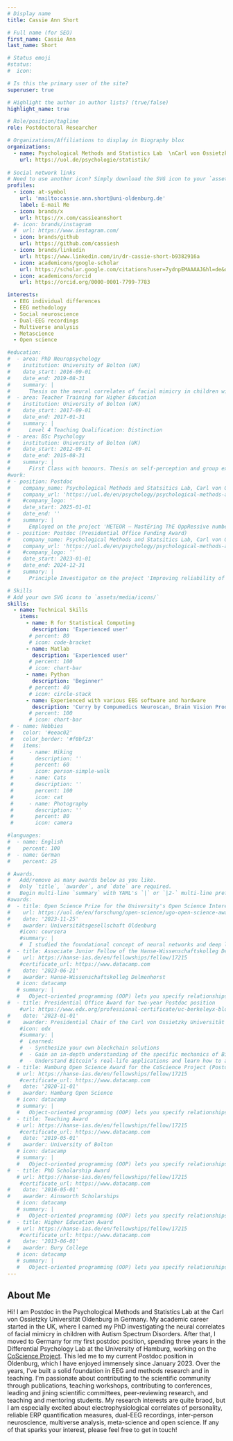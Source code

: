 ```yaml
---
# Display name
title: Cassie Ann Short

# Full name (for SEO)
first_name: Cassie Ann
last_name: Short

# Status emoji
#status:
#  icon: 

# Is this the primary user of the site?
superuser: true

# Highlight the author in author lists? (true/false)
highlight_name: true

# Role/position/tagline
role: Postdoctoral Researcher

# Organizations/Affiliations to display in Biography blox
organizations:
  - name: Psychological Methods and Statistics Lab  \nCarl von Ossietzky Universität Oldenburg, Germany
    url: https://uol.de/psychologie/statistik/
   
# Social network links
# Need to use another icon? Simply download the SVG icon to your `assets/media/icons/` folder.
profiles:
  - icon: at-symbol
    url: 'mailto:cassie.ann.short@uni-oldenburg.de'
    label: E-mail Me
  - icon: brands/x
    url: https://x.com/cassieannshort
  #- icon: brands/instagram
  #  url: https://www.instagram.com/
  - icon: brands/github
    url: https://github.com/cassiesh
  - icon: brands/linkedin
    url: https://www.linkedin.com/in/dr-cassie-short-b9382916a
  - icon: academicons/google-scholar
    url: https://scholar.google.com/citations?user=7ydnpEMAAAAJ&hl=de&oi=sra
  - icon: academicons/orcid
    url: https://orcid.org/0000-0001-7799-7783

interests:
  - EEG individual differences
  - EEG methodology
  - Social neuroscience
  - Dual-EEG recordings
  - Multiverse analysis
  - Metascience
  - Open science

#education:
#  - area: PhD Neuropsychology 
#    institution: University of Bolton (UK)
#    date_start: 2016-09-01
#    date_end: 2019-08-31
#    summary: |
#      Thesis on the neural correlates of facial mimicry in children with Austism Spectrum Disorder. Supervised by [Dr. Pedro Vital](https://www.bolton.ac.uk/our-staff/dr-pedro-vital). 
#  - area: Teacher Training for Higher Education
#    institution: University of Bolton (UK)
#    date_start: 2017-09-01
#    date_end: 2017-01-31
#    summary: |
#      Level 4 Teaching Qualification: Distinction
#  - area: BSc Psychology
#    institution: University of Bolton (UK)
#    date_start: 2012-09-01
#    date_end: 2015-08-31
#    summary: |
#      First Class with honours. Thesis on self-perception and group exercise.
#work:
# - position: Postdoc
#    company_name: Psychological Methods and Statsitics Lab, Carl von Ossietzky Universität Oldenburg (Germany)
#    company_url: 'https://uol.de/en/psychology/psychological-methods-and-statistics'
#    #company_logo: ''
#    date_start: 2025-01-01
#    date_end: ''
#    summary: |
#      Employed on the project 'METEOR – MastEring ThE OppRessive number of forking paths unfolded by noisy and complex neural data'. 
#  - position: Postdoc (Presidential Office Funding Award)
#    company_name: Psychological Methods and Statsitics Lab, Carl von Ossietzky Universität Oldenburg (Germany)
#    company_url: 'https://uol.de/en/psychology/psychological-methods-and-statistics'
#    #company_logo: ''
#    date_start: 2023-01-01
#    date_end: 2024-12-31
#    summary: |
#      Principle Investigator on the project 'Improving reliability of ERP estimates and their associations with traits in three methodological domains'.

# Skills
# Add your own SVG icons to `assets/media/icons/`
skills:
  - name: Technical Skills
    items:
      - name: R for Statistical Computing
        description: 'Experienced user'
       # percent: 80
       # icon: code-bracket
      - name: Matlab
        description: 'Experienced user'
       # percent: 100
       # icon: chart-bar
      - name: Python
        description: 'Beginner'
       # percent: 40
       # icon: circle-stack
      - name: Experienced with various EEG software and hardware
        description: 'Curry by Compumedics Neuroscan, Brain Vision Products, BioSemi'
       # percent: 100
       # icon: chart-bar
 # - name: Hobbies
 #   color: '#eeac02'
 #   color_border: '#f0bf23'
 #   items:
 #     - name: Hiking
 #       description: ''
 #       percent: 60
 #       icon: person-simple-walk
 #     - name: Cats
 #       description: ''
 #       percent: 100
 #       icon: cat
 #     - name: Photography
 #       description: ''
 #       percent: 80
 #       icon: camera

#languages:
#  - name: English
#    percent: 100
#  - name: German
#    percent: 25

# Awards.
#   Add/remove as many awards below as you like.
#   Only `title`, `awarder`, and `date` are required.
#   Begin multi-line `summary` with YAML's `|` or `|2-` multi-line prefix and indent 2 spaces below.
#awards:
#  - title: Open Science Prize for the University's Open Science Interest Group (OSIG), which I co-lead
#    url: https://uol.de/en/forschung/open-science/ugo-open-science-award/award-winners-and-nominees-2023
#    date: '2023-11-25'
#    awarder: Universitätsgesellschaft Oldenburg 
    #icon: coursera
    #summary: |
    #  I studied the foundational concept of neural networks and deep learning. By the end, I was familiar with the significant technological trends driving the rise of deep learning; build, train, and apply fully connected deep neural networks; implement efficient (vectorized) neural networks; identify key parameters in a neural network’s architecture; and apply deep learning to your own applications.
#  - title: Associate Junior Fellow of the Hanse-Wissenschaftskolleg Delmenhorst
#    url: https://hanse-ias.de/en/fellowships/fellow/17215
    #certificate_url: https://www.datacamp.com
#    date: '2023-06-21'
#    awarder: Hanse-Wissenschaftskolleg Delmenhorst
   # icon: datacamp
   # summary: |
   #   Object-oriented programming (OOP) lets you specify relationships between functions and the objects that they can act on, helping you manage complexity in your code. This is an intermediate level course, providing an introduction to OOP, using the S3 and R6 systems. S3 is a great day-to-day R programming tool that simplifies some of the functions that you write. R6 is especially useful for industry-specific analyses, working with web APIs, and building GUIs.
#  - title: Presidential Office Award for two-year Postdoc position
    #url: https://www.edx.org/professional-certificate/uc-berkeleyx-blockchain-fundamentals
#    date: '2023-01-01'
#    awarder: Presidential Chair of the Carl von Ossietzky Universität Oldenburg
    #icon: edx
    #summary: |
    #  Learned:
    #  - Synthesize your own blockchain solutions
    #  - Gain an in-depth understanding of the specific mechanics of Bitcoin
    #  - Understand Bitcoin’s real-life applications and learn how to attack and destroy Bitcoin, Ethereum, smart contracts and Dapps, and alternatives to Bitcoin’s Proof-of-Work consensus algorithm
#  - title: Hamburg Open Science Award for the CoScience Project (Postdoc in the co-ordinating laboratory)
   # url: https://hanse-ias.de/en/fellowships/fellow/17215
    #certificate_url: https://www.datacamp.com
#    date: '2020-11-01'
#    awarder: Hamburg Open Science
   # icon: datacamp
   # summary: |
   #   Object-oriented programming (OOP) lets you specify relationships between functions and the objects that they can act on, helping you manage complexity in your code. This is an intermediate level course, providing an introduction to OOP, using the S3 and R6 systems. S3 is a great day-to-day R programming tool that simplifies some of the functions that you write. R6 is especially useful for industry-specific analyses, working with web APIs, and building GUIs.
#  - title: Teaching Award
   # url: https://hanse-ias.de/en/fellowships/fellow/17215
    #certificate_url: https://www.datacamp.com
#    date: '2019-05-01'
#    awarder: University of Bolton
   # icon: datacamp
   # summary: |
   #   Object-oriented programming (OOP) lets you specify relationships between functions and the objects that they can act on, helping you manage complexity in your code. This is an intermediate level course, providing an introduction to OOP, using the S3 and R6 systems. S3 is a great day-to-day R programming tool that simplifies some of the functions that you write. R6 is especially useful for industry-specific analyses, working with web APIs, and building GUIs.
#  - title: PhD Scholarship Award
   # url: https://hanse-ias.de/en/fellowships/fellow/17215
    #certificate_url: https://www.datacamp.com
#    date: '2016-05-01'
#    awarder: Ainsworth Scholarships
   # icon: datacamp
   # summary: |
   #   Object-oriented programming (OOP) lets you specify relationships between functions and the objects that they can act on, helping you manage complexity in your code. This is an intermediate level course, providing an introduction to OOP, using the S3 and R6 systems. S3 is a great day-to-day R programming tool that simplifies some of the functions that you write. R6 is especially useful for industry-specific analyses, working with web APIs, and building GUIs.
#  - title: Higher Education Award
   # url: https://hanse-ias.de/en/fellowships/fellow/17215
    #certificate_url: https://www.datacamp.com
#    date: '2013-06-01'
#    awarder: Bury College
   # icon: datacamp
   # summary: |
   #   Object-oriented programming (OOP) lets you specify relationships between functions and the objects that they can act on, helping you manage complexity in your code. This is an intermediate level course, providing an introduction to OOP, using the S3 and R6 systems. S3 is a great day-to-day R programming tool that simplifies some of the functions that you write. R6 is especially useful for industry-specific analyses, working with web APIs, and building GUIs.
---
```


## About Me

Hi! I am Postdoc in the Psychological Methods and Statistics Lab at the Carl von Ossietzky Universität Oldenburg in Germany.
My academic career started in the UK, where I earned my PhD investigating the neural correlates of facial mimicry in children with Autism Spectrum Disorders. After that, I moved to Germany for my first postdoc position, spending three years in the Differential Psychology Lab at the University of Hamburg, working on the [CoScience Project](https://www.coscience-personality.com/). This led me to my current Postdoc position in Oldenburg, which I have enjoyed immensely since January 2023. 
Over the years, I've built a solid foundation in EEG and methods research and in teaching. I'm passionate about contributing to the scientific community through publications, teaching workshops, contributing to conferences, leading and jining scientific committees, peer-reviewing research, and teaching and mentoring students. 
My research interests are quite braod, but I am especially excited about electrophysiological correlates of personality, reliable ERP quantification measures, dual-EEG recordings, inter-person neuroscience, multiverse analysis, meta-science and open science. 
If any of that sparks your interest, please feel free to get in touch! 
